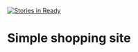 [![Stories in Ready](https://badge.waffle.io/markson/shopping-site.png?label=ready&title=Ready)](https://waffle.io/markson/shopping-site)
# Simple shopping site


